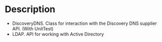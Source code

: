 # Description

- DiscoveryDNS. Class for interaction with the Discovery DNS supplier API. (With UnitTest)
- LDAP. API for working with Active Directory